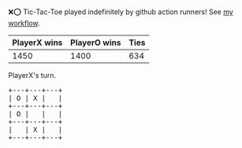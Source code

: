 :x::o: Tic-Tac-Toe played indefinitely by github action runners! See [my workflow](.github/workflows/play.yaml).

|PlayerX wins|PlayerO wins|Ties|
|-|-|-|
|1450|1400|634|

PlayerX's turn.

<pre>
+---+---+---+
| O | X |   |
+---+---+---+
| O |   |   |
+---+---+---+
|   | X |   |
+---+---+---+
</pre>